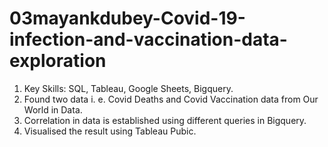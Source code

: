 # 03mayankdubey-Covid-19-infection-and-vaccination-data-exploration
1. Key Skills: SQL, Tableau, Google Sheets, Bigquery.
2. Found two data i. e. Covid Deaths and Covid Vaccination data from Our World in Data.
3. Correlation in data is established using different queries in Bigquery.
4. Visualised the result using Tableau Pubic.
